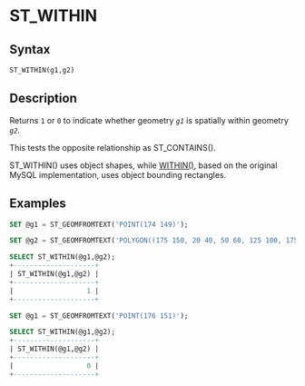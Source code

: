 # ST_WITHIN

## Syntax

```sql
ST_WITHIN(g1,g2)
```

## Description

Returns `1` or `0` to indicate whether geometry <em>`g1`</em> is spatially within geometry <em>`g2`</em>.

This tests the opposite relationship as <a undefined>ST_CONTAINS()</a>.

ST_WITHIN() uses object shapes, while [WITHIN()](/sql-statements-structure/geographic-geometric-features/geometry-relations/within), based on the original MySQL implementation, uses object bounding rectangles.

## Examples

```sql
SET @g1 = ST_GEOMFROMTEXT('POINT(174 149)');

SET @g2 = ST_GEOMFROMTEXT('POLYGON((175 150, 20 40, 50 60, 125 100, 175 150))');

SELECT ST_WITHIN(@g1,@g2);
+--------------------+
| ST_WITHIN(@g1,@g2) |
+--------------------+
|                  1 |
+--------------------+

SET @g1 = ST_GEOMFROMTEXT('POINT(176 151)');

SELECT ST_WITHIN(@g1,@g2);
+--------------------+
| ST_WITHIN(@g1,@g2) |
+--------------------+
|                  0 |
+--------------------+
```